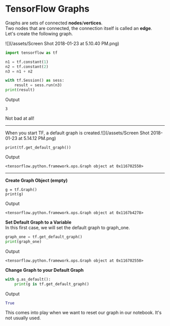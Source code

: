 # TensorFlow Graphs

Graphs are sets of connected **nodes**/**vertices**.  
Two nodes that are connected, the connection itself is called an **edge**.  
Let's create the following graph.

![](/assets/Screen Shot 2018-01-23 at 5.10.40 PM.png)

```py
import tensorflow as tf

n1 = tf.constant(1)
n2 = tf.constant(2)
n3 = n1 + n2

with tf.Session() as sess:
    result = sess.run(n3)
print(result)
```

Output

```
3
```

Not bad at all!

---

When you start TF, a default graph is created.![](/assets/Screen Shot 2018-01-23 at 5.14.12 PM.png)

```
print(tf.get_default_graph())
```

Output

```
<tensorflow.python.framework.ops.Graph object at 0x116702550>
```

---

**Create Graph Object \(empty\)**

```
g = tf.Graph()
print(g)
```

Output

```
<tensorflow.python.framework.ops.Graph object at 0x1167b4278>
```

**Set Default Graph to a Variable**  
In this first case, we will set the default graph to graph\_one.

```py
graph_one = tf.get_default_graph()
print(graph_one)
```

Output

```
<tensorflow.python.framework.ops.Graph object at 0x116702550>
```

**Change Graph to your Default Graph**

```py
with g.as_default():
    print(g is tf.get_default_graph()
```

Output

```py
True
```

This comes into play when we want to reset our graph in our notebook. It's not usually used.

